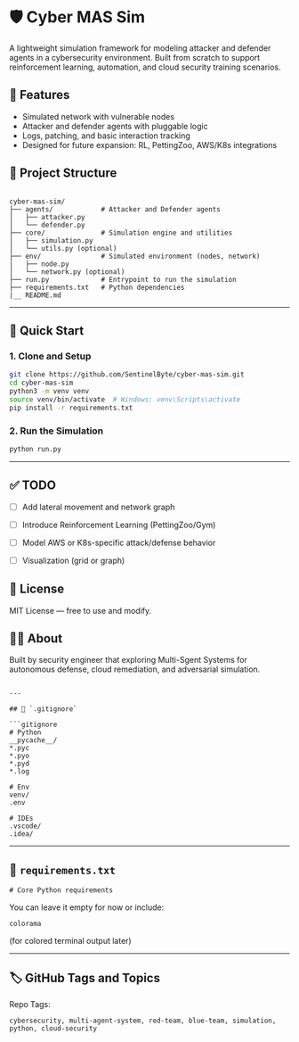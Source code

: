 # 🛡️ Cyber MAS Sim

A lightweight simulation framework for modeling attacker and defender agents in a cybersecurity environment. Built from scratch to support reinforcement learning, automation, and cloud security training scenarios.


## 🚀 Features

- Simulated network with vulnerable nodes
- Attacker and defender agents with pluggable logic
- Logs, patching, and basic interaction tracking
- Designed for future expansion: RL, PettingZoo, AWS/K8s integrations


## 📁 Project Structure

```

cyber-mas-sim/
├── agents/            # Attacker and Defender agents
│   ├── attacker.py
│   └── defender.py
├── core/              # Simulation engine and utilities
│   ├── simulation.py
│   └── utils.py (optional)
├── env/               # Simulated environment (nodes, network)
│   ├── node.py
│   └── network.py (optional)
├── run.py             # Entrypoint to run the simulation
├── requirements.txt   # Python dependencies
|__ README.md

````

---

## 🧪 Quick Start

### 1. Clone and Setup
```bash
git clone https://github.com/SentinelByte/cyber-mas-sim.git
cd cyber-mas-sim
python3 -m venv venv
source venv/bin/activate  # Windows: venv\Scripts\activate
pip install -r requirements.txt
````

### 2. Run the Simulation

```bash
python run.py
```

---

## ✅ TODO

* [ ] Add lateral movement and network graph
* [ ] Introduce Reinforcement Learning (PettingZoo/Gym)
* [ ] Model AWS or K8s-specific attack/defense behavior
* [ ] Visualization (grid or graph)


## 📜 License

MIT License — free to use and modify.


## 🙋‍♂️ About

Built by security engineer that exploring Multi-Sgent Systems for autonomous defense, cloud remediation, and adversarial simulation.

````

---

## 📁 `.gitignore`

```gitignore
# Python
__pycache__/
*.pyc
*.pyo
*.pyd
*.log

# Env
venv/
.env

# IDEs
.vscode/
.idea/
````

---

## 📜 `requirements.txt`

```txt
# Core Python requirements
```

You can leave it empty for now or include:

```txt
colorama
```

(for colored terminal output later)

---

## 🏷️ GitHub Tags and Topics

Repo Tags:

```
cybersecurity, multi-agent-system, red-team, blue-team, simulation, python, cloud-security
```

